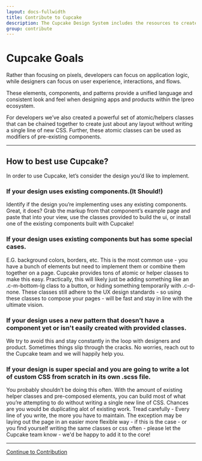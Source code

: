 ```yaml
---
layout: docs-fullwidth
title: Contribute to Cupcake
description: The Cupcake Design System includes the resources to create user interfaces consistent with UX principles, design language, and best practices.
group: contribute
---
```


# Cupcake Goals
Rather than focusing on pixels, developers can focus on application logic, while designers can focus on user experience, interactions, and flows.

These elements, components, and patterns provide a unified language and consistent look and feel when designing apps and products within the Ipreo ecosystem.

For developers we’ve also created a powerful set of atomic/helpers classes that can be chained together to create just about any layout without writing a single line of new CSS. Further, these atomic classes can be used as modifiers of pre-existing components.

--- 

## How to best use Cupcake?
In order to use Cupcake, let’s consider the design you’d like to implement.

### If your design uses existing components.(It Should!)
Identify if the design you’re implementing uses any existing components. Great, it does? Grab the markup from that component’s example page and paste that into your view, use the classes provided to build the ui, or install one of the existing components built with Cupcake!

### If your design uses existing components but has some special cases.
E.G. background colors, borders, etc. This is the most common use - you have a bunch of elements but need to implement them or combine them together on a page. Cupcake provides tons of atomic or helper classes to make this easy. Practically, this will likely just be adding something like an .c-m-bottom-lg class to a button, or hiding something temporarily with .c-d-none. These classes still adhere to the UX design standards - so using these classes to compose your pages - will be fast and stay in line with the ultimate vision.


### If your design uses a new pattern that doesn’t have a component yet or isn't easily created with provided classes.
We try to avoid this and stay constantly in the loop with designers and product. Sometimes things slip through the cracks. No worries, reach out to the Cupcake team and we will happily help you.


### If your design is super special and you are going to write a lot of custom CSS from scratch in its own .scss file. 
You probably shouldn’t be doing this often. With the amount of existing helper classes and pre-composed elements, you can build most of what you’re attempting to do without writing a single new line of CSS. Chances are you would be duplicating alot of existing work. Tread carefully - Every line of you write, the more you have to maintain. The exception may be laying out the page in an easier more flexible way - if this is the case - or you find yourself writing the same classes or css often - please let the Cupcake team know - we'd be happy to add it to the core!

---

<a class="c-btn-link c-pull-right" href="{{ site.url }}{{ site.baseurl }}/content/contribute/contribute">
 Continue to Contribution <i class="fa fa-arrow-right"></i>
</a>
